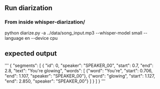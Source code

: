 ## Run diarization

### From inside whisper-diarization/
python diarize.py -a ../data/song_input.mp3 --whisper-model small --language en --device cpu

## expected output
'''
{
  "segments": [
    {
      "id": 0,
      "speaker": "SPEAKER_00",
      "start": 0.7,
      "end": 2.8,
      "text": "You're glowing",
      "words": [
        {"word": "You're", "start": 0.706, "end": 1.107, "speaker": "SPEAKER_00"},
        {"word": "glowing", "start": 1.127, "end": 2.850, "speaker": "SPEAKER_00"}
      ]
    }
  ]
}
'''
